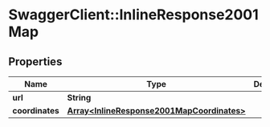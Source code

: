 # SwaggerClient::InlineResponse2001Map

## Properties
Name | Type | Description | Notes
------------ | ------------- | ------------- | -------------
**url** | **String** |  | [optional] 
**coordinates** | [**Array&lt;InlineResponse2001MapCoordinates&gt;**](InlineResponse2001MapCoordinates.md) |  | [optional] 



